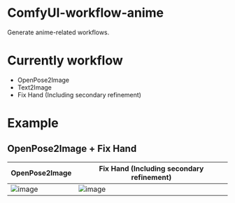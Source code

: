 # ComfyUI-workflow-anime
Generate anime-related workflows.

# Currently workflow
* OpenPose2Image
* Text2Image
* Fix Hand (Including secondary refinement)

# Example
## OpenPose2Image + Fix Hand

|  OpenPose2Image   | Fix Hand (Including secondary refinement) |
|  ----  | ----  |
| ![image](https://i.imgur.com/UDM4108.png)  | ![image](https://i.imgur.com/deqlaM4.png)  |
